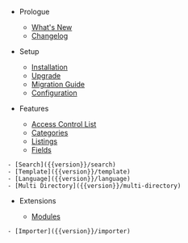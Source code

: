 - Prologue
	- [What's New]({{version}}/what-is-new)
	- [Changelog]({{version}}/changelog)

- Setup
	- [Installation]({{version}}/installation)
	- [Upgrade]({{version}}/upgrade)
	- [Migration Guide]({{version}}/migration-guide)
	- [Configuration]({{version}}/configuration)

- Features
	- [Access Control List]({{version}}/acl)
	- ️[Categories]({{version}}/categories)
	- [Listings]({{version}}/listings)
	- [Fields]({{version}}/fields)
<!--	- ⭕️ [Tags]({{version}}/tags) -->
	- [Search]({{version}}/search)
	- [Template]({{version}}/template)
	- [Language]({{version}}/language)
	- [Multi Directory]({{version}}/multi-directory)

- Extensions

	- [Modules]({{version}}/modules)
<!--	- ⭕️ [Search Plugin]({{version}}/plugin-search) -->
<!--	- ⭕️ [Profile Picture Plugin]({{version}}/profile-picture) -->
	- [Importer]({{version}}/importer)
